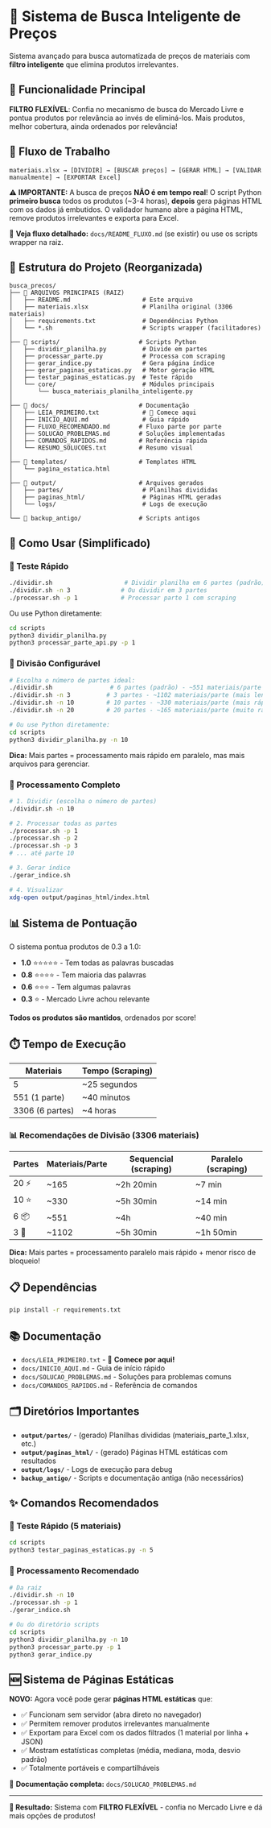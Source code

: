 # 🧠 Sistema de Busca Inteligente de Preços

Sistema avançado para busca automatizada de preços de materiais com **filtro inteligente** que elimina produtos irrelevantes.

## 🎯 Funcionalidade Principal

**FILTRO FLEXÍVEL**: Confia no mecanismo de busca do Mercado Livre e pontua produtos por relevância ao invés de eliminá-los. Mais produtos, melhor cobertura, ainda ordenados por relevância!

## 🔄 Fluxo de Trabalho

```
materiais.xlsx → [DIVIDIR] → [BUSCAR preços] → [GERAR HTML] → [VALIDAR manualmente] → [EXPORTAR Excel]
```

⚠️ **IMPORTANTE:** A busca de preços **NÃO é em tempo real**! O script Python **primeiro busca** todos os produtos (~3-4 horas), **depois** gera páginas HTML com os dados já embutidos. O validador humano abre a página HTML, remove produtos irrelevantes e exporta para Excel.

📖 **Veja fluxo detalhado:** `docs/README_FLUXO.md` (se existir) ou use os scripts wrapper na raiz.

## 📁 Estrutura do Projeto (Reorganizada)

```
busca_precos/
├── 📄 ARQUIVOS PRINCIPAIS (RAIZ)
│   ├── README.md                    # Este arquivo
│   ├── materiais.xlsx               # Planilha original (3306 materiais)
│   ├── requirements.txt             # Dependências Python
│   └── *.sh                         # Scripts wrapper (facilitadores)
│
├── 📂 scripts/                      # Scripts Python
│   ├── dividir_planilha.py          # Divide em partes
│   ├── processar_parte.py           # Processa com scraping
│   ├── gerar_indice.py              # Gera página índice
│   ├── gerar_paginas_estaticas.py   # Motor geração HTML
│   ├── testar_paginas_estaticas.py  # Teste rápido
│   └── core/                        # Módulos principais
│       └── busca_materiais_planilha_inteligente.py
│
├── 📂 docs/                         # Documentação
│   ├── LEIA_PRIMEIRO.txt            # 🚀 Comece aqui
│   ├── INICIO_AQUI.md               # Guia rápido
│   ├── FLUXO_RECOMENDADO.md        # Fluxo parte por parte
│   ├── SOLUCAO_PROBLEMAS.md        # Soluções implementadas
│   ├── COMANDOS_RAPIDOS.md         # Referência rápida
│   └── RESUMO_SOLUCOES.txt         # Resumo visual
│
├── 📂 templates/                    # Templates HTML
│   └── pagina_estatica.html
│
├── 📂 output/                       # Arquivos gerados
│   ├── partes/                      # Planilhas divididas
│   ├── paginas_html/                # Páginas HTML geradas
│   └── logs/                        # Logs de execução
│
└── 📂 backup_antigo/                # Scripts antigos
```

## 🚀 Como Usar (Simplificado)

### 🧪 Teste Rápido

```bash
./dividir.sh                    # Dividir planilha em 6 partes (padrão)
./dividir.sh -n 3              # Ou dividir em 3 partes
./processar.sh -p 1            # Processar parte 1 com scraping
```

Ou use Python diretamente:
```bash
cd scripts
python3 dividir_planilha.py
python3 processar_parte_api.py -p 1
```

### 🎯 Divisão Configurável

```bash
# Escolha o número de partes ideal:
./dividir.sh                # 6 partes (padrão) - ~551 materiais/parte
./dividir.sh -n 3          # 3 partes - ~1102 materiais/parte (mais lento)
./dividir.sh -n 10         # 10 partes - ~330 materiais/parte (mais rápido)
./dividir.sh -n 20         # 20 partes - ~165 materiais/parte (muito rápido)

# Ou use Python diretamente:
cd scripts
python3 dividir_planilha.py -n 10
```

**Dica:** Mais partes = processamento mais rápido em paralelo, mas mais arquivos para gerenciar.

### 🎯 Processamento Completo

```bash
# 1. Dividir (escolha o número de partes)
./dividir.sh -n 10

# 2. Processar todas as partes
./processar.sh -p 1
./processar.sh -p 2
./processar.sh -p 3
# ... até parte 10

# 3. Gerar índice
./gerar_indice.sh

# 4. Visualizar
xdg-open output/paginas_html/index.html
```

## 📊 Sistema de Pontuação

O sistema pontua produtos de 0.3 a 1.0:
- **1.0** ⭐⭐⭐⭐⭐ - Tem todas as palavras buscadas
- **0.8** ⭐⭐⭐⭐ - Tem maioria das palavras
- **0.6** ⭐⭐⭐ - Tem algumas palavras
- **0.3** ⭐ - Mercado Livre achou relevante

**Todos os produtos são mantidos**, ordenados por score!

## ⏱️ Tempo de Execução

| Materiais | Tempo (Scraping) |
|-----------|------------------|
| 5         | ~25 segundos |
| 551 (1 parte) | ~40 minutos |
| 3306 (6 partes) | ~4 horas |

### 📊 Recomendações de Divisão (3306 materiais)
| Partes | Materiais/Parte | Sequencial (scraping) | Paralelo (scraping) |
|--------|-----------------|----------------------|---------------------|
| 20 ⚡  | ~165            | ~2h 20min            | ~7 min              |
| 10 ⭐  | ~330            | ~5h 30min            | ~14 min             |
| 6 📦   | ~551            | ~4h                  | ~40 min             |
| 3 🐢   | ~1102           | ~5h 30min            | ~1h 50min           |

**Dica:** Mais partes = processamento paralelo mais rápido + menor risco de bloqueio!

## 📋 Dependências

```bash
pip install -r requirements.txt
```

## 📚 Documentação

- `docs/LEIA_PRIMEIRO.txt` - 🚀 **Comece por aqui!**
- `docs/INICIO_AQUI.md` - Guia de início rápido
- `docs/SOLUCAO_PROBLEMAS.md` - Soluções para problemas comuns
- `docs/COMANDOS_RAPIDOS.md` - Referência de comandos

## 🗂️ Diretórios Importantes

- **`output/partes/`** - (gerado) Planilhas divididas (materiais_parte_1.xlsx, etc.)
- **`output/paginas_html/`** - (gerado) Páginas HTML estáticas com resultados
- **`output/logs/`** - Logs de execução para debug
- **`backup_antigo/`** - Scripts e documentação antiga (não necessários)

## ✨ Comandos Recomendados

### 🧪 Teste Rápido (5 materiais)
```bash
cd scripts
python3 testar_paginas_estaticas.py -n 5
```

### 🚀 Processamento Recomendado
```bash
# Da raiz
./dividir.sh -n 10
./processar.sh -p 1
./gerar_indice.sh

# Ou do diretório scripts
cd scripts
python3 dividir_planilha.py -n 10
python3 processar_parte.py -p 1
python3 gerar_indice.py
```

## 🆕 Sistema de Páginas Estáticas

**NOVO:** Agora você pode gerar **páginas HTML estáticas** que:
- ✅ Funcionam sem servidor (abra direto no navegador)
- ✅ Permitem remover produtos irrelevantes manualmente
- ✅ Exportam para Excel com os dados filtrados (1 material por linha + JSON)
- ✅ Mostram estatísticas completas (média, mediana, moda, desvio padrão)
- ✅ Totalmente portáveis e compartilháveis

📖 **Documentação completa:** `docs/SOLUCAO_PROBLEMAS.md`

---

**🎯 Resultado:** Sistema com **FILTRO FLEXÍVEL** - confia no Mercado Livre e dá mais opções de produtos!
